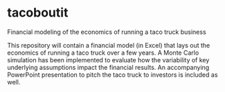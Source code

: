 # tacoboutit
Financial modeling of the economics of running a taco truck business

This repository will contain a financial model (in Excel) that lays out the economics of running a taco truck over a few years. A Monte Carlo simulation has been implemented to evaluate how the variability of key underlying assumptions impact the financial results. An accompanying PowerPoint presentation to pitch the taco truck to investors is included as well.
